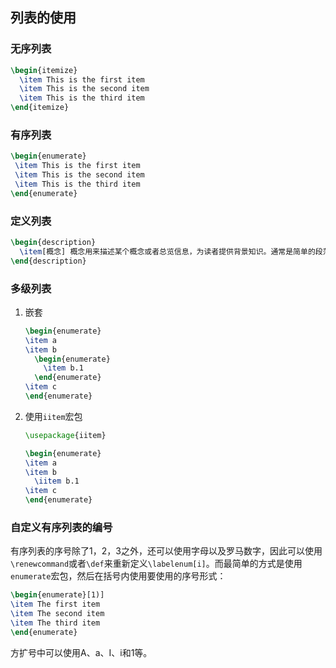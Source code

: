## 列表的使用

### 无序列表

```latex
\begin{itemize}
  \item This is the first item
  \item This is the second item
  \item This is the third item
\end{itemize}
```

### 有序列表

```latex
\begin{enumerate}
 \item This is the first item
 \item This is the second item
 \item This is the third item
\end{enumerate}
```

### 定义列表

```latex
\begin{description}
  \item[概念] 概念用来描述某个概念或者总览信息，为读者提供背景知识。通常是简单的段落和无序列表。
\end{description}
```

### 多级列表

1. 嵌套

    ```latex
    \begin{enumerate}
    \item a
    \item b
      \begin{enumerate}
        \item b.1
      \end{enumerate}
    \item c
    \end{enumerate}
    ```

2. 使用`iitem`宏包

    ```latex
    \usepackage{iitem}
    
    \begin{enumerate}
    \item a
    \item b
      \iitem b.1
    \item c
    \end{enumerate}
    ```

### 自定义有序列表的编号

有序列表的序号除了1，2，3之外，还可以使用字母以及罗马数字，因此可以使用`\renewcommand`或者`\def`来重新定义`\labelenum[i]`。而最简单的方式是使用`enumerate`宏包，然后在括号内使用要使用的序号形式：

```latex
\begin{enumerate}[1)]
\item The first item
\item The second item
\item The third item
\end{enumerate}
```

方扩号中可以使用A、a、I、i和1等。

































